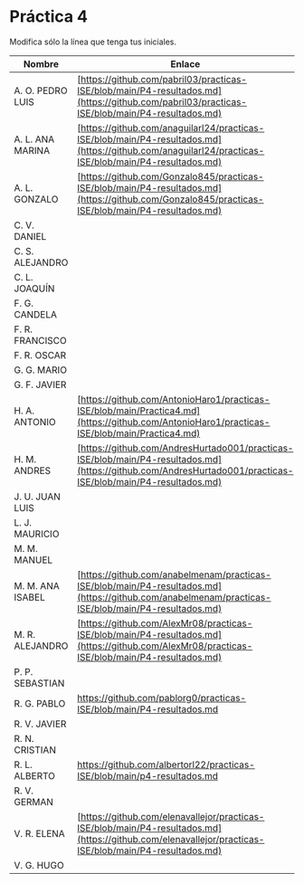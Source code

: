 # Práctica 4

Modifica sólo la línea que tenga tus iniciales.

| Nombre       | Enlace                                                                   |
| --------------- | ---------------------------------------------------------- |
| A. O. PEDRO LUIS | [https://github.com/pabril03/practicas-ISE/blob/main/P4-resultados.md](https://github.com/pabril03/practicas-ISE/blob/main/P4-resultados.md)                                                           |
| A. L. ANA MARINA | [https://github.com/anaguilarl24/practicas-ISE/blob/main/P4-resultados.md](https://github.com/anaguilarl24/practicas-ISE/blob/main/P4-resultados.md)                                                          |
| A. L. GONZALO | [https://github.com/Gonzalo845/practicas-ISE/blob/main/P4-resultados.md](https://github.com/Gonzalo845/practicas-ISE/blob/main/P4-resultados.md)                                                           |
| C. V. DANIEL | <!--enlace-->                                                           |
| C. S. ALEJANDRO | <!--enlace-->                                                           |
| C. L. JOAQUÍN | <!--enlace-->                                                           |
| F. G. CANDELA | <!--enlace-->                                                           |
| F. R. FRANCISCO | <!--enlace-->                                                           |
| F. R. OSCAR | <!--enlace-->                                                           |
| G. G. MARIO | <!--enlace-->                                                           |
| G. F. JAVIER | <!--enlace-->                                                           |
| H. A. ANTONIO | [https://github.com/AntonioHaro1/practicas-ISE/blob/main/Practica4.md](https://github.com/AntonioHaro1/practicas-ISE/blob/main/Practica4.md)
| H. M. ANDRES | [https://github.com/AndresHurtado001/practicas-ISE/blob/main/P4-resultados.md](https://github.com/AndresHurtado001/practicas-ISE/blob/main/P4-resultados.md)                                                           |
| J. U. JUAN LUIS | <!--enlace-->                                                           |
| L. J. MAURICIO | <!--enlace-->                                                           |
| M. M. MANUEL | <!--enlace-->                                                           |
| M. M. ANA ISABEL | [https://github.com/anabelmenam/practicas-ISE/blob/main/P4-resultados.md](https://github.com/anabelmenam/practicas-ISE/blob/main/P4-resultados.md)                                                          |
| M. R. ALEJANDRO | [https://github.com/AlexMr08/practicas-ISE/blob/main/P4-resultados.md](https://github.com/AlexMr08/practicas-ISE/blob/main/P4-resultados.md)                                                           |
| P. P. SEBASTIAN | <!--enlace-->                                                           |
| R. G. PABLO | https://github.com/pablorg0/practicas-ISE/blob/main/P4-resultados.md     |
| R. V. JAVIER | <!--enlace-->                                                           |
| R. N. CRISTIAN | <!--enlace-->                                                           |
| R. L. ALBERTO |https://github.com/albertorl22/practicas-ISE/blob/main/p4-resultados.md|
| R. V. GERMAN | <!--enlace-->                                                           |
| V. R. ELENA | [https://github.com/elenavallejor/practicas-ISE/blob/main/P4-resultados.md](https://github.com/elenavallejor/practicas-ISE/blob/main/P4-resultados.md) |
| V. G. HUGO | <!--enlace-->                                                           |
